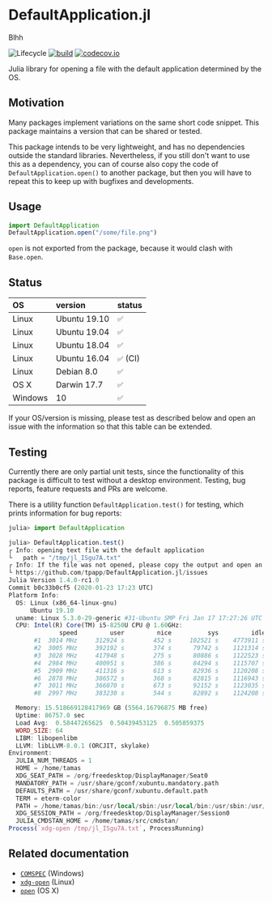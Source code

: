 # DefaultApplication.jl

Blhh


![Lifecycle](https://img.shields.io/badge/lifecycle-maturing-blue.svg)
[![build](https://github.com/tpapp/DefaultApplication.jl/workflows/CI/badge.svg)](https://github.com/tpapp/DefaultApplication.jl/actions?query=workflow%3ACI)
[![codecov.io](http://codecov.io/github/tpapp/DefaultApplication.jl/coverage.svg?branch=master)](http://codecov.io/github/tpapp/DefaultApplication.jl?branch=master)

Julia library for opening a file with the default application determined by the OS.

## Motivation

Many packages implement variations on the same short code snippet. This package maintains a version that can be shared or tested.

This package intends to be very lightweight, and has no dependencies outside the standard libraries. Nevertheless, if you still don't want to use this as a dependency, you can of course also copy the code of `DefaultApplication.open()` to another package, but then you will have to repeat this to keep up with bugfixes and developments.

## Usage

```julia
import DefaultApplication
DefaultApplication.open("/some/file.png")
```

`open` is not exported from the package, because it would clash with `Base.open`.

## Status

| OS      | version      | status  |
|:--------|:-------------|:------- |
| Linux   | Ubuntu 19.10 | `✅`      |
| Linux   | Ubuntu 19.04 | `✅`      |
| Linux   | Ubuntu 18.04 | `✅`      |
| Linux   | Ubuntu 16.04 | `✅` (CI) |
| Linux   | Debian 8.0   | `✅`      |
| OS X    | Darwin 17.7  | `✅`      |
| Windows | 10           | `✅`      |

If your OS/version is missing, please test as described below and open an issue with the information so that this table can be extended.

## Testing

Currently there are only partial unit tests, since the functionality of this package is difficult to test without a desktop environment. Testing, bug reports, feature requests and PRs are welcome.

There is a utility function `DefaultApplication.test()` for testing, which prints information for bug reports:

```julia
julia> import DefaultApplication

julia> DefaultApplication.test()
┌ Info: opening text file with the default application
└   path = "/tmp/jl_ISgu7A.txt"
┌ Info: If the file was not opened, please copy the output and open an issue at
└ https://github.com/tpapp/DefaultApplication.jl/issues
Julia Version 1.4.0-rc1.0
Commit b0c33b0cf5 (2020-01-23 17:23 UTC)
Platform Info:
  OS: Linux (x86_64-linux-gnu)
      Ubuntu 19.10
  uname: Linux 5.3.0-29-generic #31-Ubuntu SMP Fri Jan 17 17:27:26 UTC 2020 x86_64 x86_64
  CPU: Intel(R) Core(TM) i5-8250U CPU @ 1.60GHz:
              speed         user         nice          sys         idle          irq
       #1  3014 MHz     312924 s        452 s     102521 s    4773911 s          0 s
       #2  3005 MHz     392192 s        374 s      79742 s    1121314 s          0 s
       #3  3028 MHz     417948 s        275 s      80886 s    1122523 s          0 s
       #4  2984 MHz     400951 s        386 s      84294 s    1115707 s          0 s
       #5  2909 MHz     411316 s        613 s      82936 s    1120208 s          0 s
       #6  2878 MHz     386572 s        368 s      82815 s    1116943 s          0 s
       #7  3011 MHz     366070 s        673 s      92152 s    1123035 s          0 s
       #8  2997 MHz     383230 s        544 s      82892 s    1124208 s          0 s

  Memory: 15.518669128417969 GB (5564.16796875 MB free)
  Uptime: 86757.0 sec
  Load Avg:  0.58447265625  0.50439453125  0.505859375
  WORD_SIZE: 64
  LIBM: libopenlibm
  LLVM: libLLVM-8.0.1 (ORCJIT, skylake)
Environment:
  JULIA_NUM_THREADS = 1
  HOME = /home/tamas
  XDG_SEAT_PATH = /org/freedesktop/DisplayManager/Seat0
  MANDATORY_PATH = /usr/share/gconf/xubuntu.mandatory.path
  DEFAULTS_PATH = /usr/share/gconf/xubuntu.default.path
  TERM = eterm-color
  PATH = /home/tamas/bin:/usr/local/sbin:/usr/local/bin:/usr/sbin:/usr/bin:/sbin:/bin:/usr/games:/usr/local/games:/snap/bin
  XDG_SESSION_PATH = /org/freedesktop/DisplayManager/Session0
  JULIA_CMDSTAN_HOME = /home/tamas/src/cmdstan/
Process(`xdg-open /tmp/jl_ISgu7A.txt`, ProcessRunning)
```

## Related documentation

- [`COMSPEC`](https://en.wikipedia.org/wiki/COMSPEC) (Windows)
- [`xdg-open`](https://linux.die.net/man/1/xdg-open) (Linux)
- [`open`](https://ss64.com/osx/open.html) (OS X)
